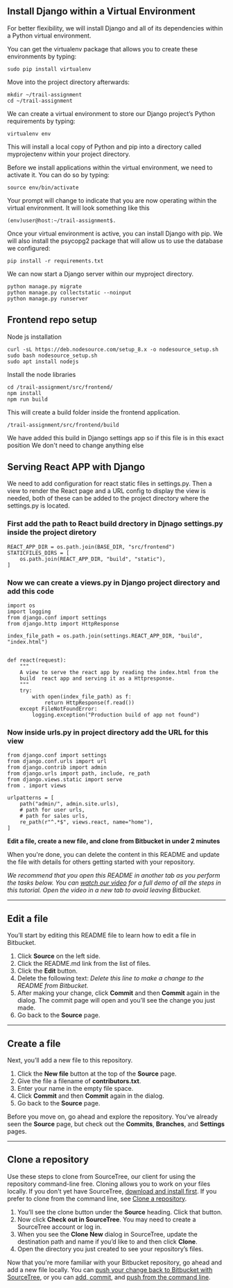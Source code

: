 ## Install Django within a Virtual Environment

For better flexibility, we will install Django and all of its dependencies within a Python virtual environment.

You can get the virtualenv package that allows you to create these environments by typing:

```
sudo pip install virtualenv
```

Move into the project directory afterwards:

```
mkdir ~/trail-assignment
cd ~/trail-assignment
```

We can create a virtual environment to store our Django project’s Python requirements by typing:

```
virtualenv env
```

This will install a local copy of Python and pip into a directory called myprojectenv within your project directory.

Before we install applications within the virtual environment, we need to activate it. You can do so by typing:

```
source env/bin/activate
```

Your prompt will change to indicate that you are now operating within the virtual environment. It will look something like this 

```
(env)user@host:~/trail-assignment$.
```

Once your virtual environment is active, you can install Django with pip. We will also install the psycopg2 package that will allow us to use the database we configured:

```
pip install -r requirements.txt
```

We can now start a Django server within our myproject directory. 

```
python manage.py migrate
python manage.py collectstatic --noinput
python manage.py runserver
```

## Frontend repo setup

Node js installation

```
curl -sL https://deb.nodesource.com/setup_8.x -o nodesource_setup.sh
sudo bash nodesource_setup.sh
sudo apt install nodejs
```

Install the node libraries 

```
cd /trail-assignment/src/frontend/
npm install
npm run build
```

This will create a build folder inside the frontend application.

```
/trail-assignment/src/frontend/build
```

We have added this build in Django settings app so if this file is in this exact position We don't need to change anything else

## Serving React APP with Django

We need to add configuration for react static files in settings.py. Then a view to render the React page and a URL config to display the view is needed, both of these can be added to the project directory where the settings.py is located.

### First add the path to React build drectory in Djnago settings.py inside the project diretory

```
REACT_APP_DIR = os.path.join(BASE_DIR, "src/frontend")
STATICFILES_DIRS = [
    os.path.join(REACT_APP_DIR, "build", "static"),
]
```

### Now we can create a views.py in Django project directory and add this code


```
import os
import logging
from django.conf import settings
from django.http import HttpResponse

index_file_path = os.path.join(settings.REACT_APP_DIR, "build", "index.html")


def react(request):
    """
    A view to serve the react app by reading the index.html from the
    build  react app and serving it as a Httpresponse.
    """
    try:
        with open(index_file_path) as f:
            return HttpResponse(f.read())
    except FileNotFoundError:
        logging.exception("Production build of app not found")
```

### Now inside urls.py in project directory add the URL for this view


```
from django.conf import settings
from django.conf.urls import url
from django.contrib import admin
from django.urls import path, include, re_path
from django.views.static import serve
from . import views

urlpatterns = [
    path("admin/", admin.site.urls),
    # path for user urls,
    # path for sales urls,
    re_path(r"^.*$", views.react, name="home"),
]

```

**Edit a file, create a new file, and clone from Bitbucket in under 2 minutes**

When you're done, you can delete the content in this README and update the file with details for others getting started with your repository.

*We recommend that you open this README in another tab as you perform the tasks below. You can [watch our video](https://youtu.be/0ocf7u76WSo) for a full demo of all the steps in this tutorial. Open the video in a new tab to avoid leaving Bitbucket.*

---

## Edit a file

You’ll start by editing this README file to learn how to edit a file in Bitbucket.

1. Click **Source** on the left side.
2. Click the README.md link from the list of files.
3. Click the **Edit** button.
4. Delete the following text: *Delete this line to make a change to the README from Bitbucket.*
5. After making your change, click **Commit** and then **Commit** again in the dialog. The commit page will open and you’ll see the change you just made.
6. Go back to the **Source** page.

---

## Create a file

Next, you’ll add a new file to this repository.

1. Click the **New file** button at the top of the **Source** page.
2. Give the file a filename of **contributors.txt**.
3. Enter your name in the empty file space.
4. Click **Commit** and then **Commit** again in the dialog.
5. Go back to the **Source** page.

Before you move on, go ahead and explore the repository. You've already seen the **Source** page, but check out the **Commits**, **Branches**, and **Settings** pages.

---

## Clone a repository

Use these steps to clone from SourceTree, our client for using the repository command-line free. Cloning allows you to work on your files locally. If you don't yet have SourceTree, [download and install first](https://www.sourcetreeapp.com/). If you prefer to clone from the command line, see [Clone a repository](https://confluence.atlassian.com/x/4whODQ).

1. You’ll see the clone button under the **Source** heading. Click that button.
2. Now click **Check out in SourceTree**. You may need to create a SourceTree account or log in.
3. When you see the **Clone New** dialog in SourceTree, update the destination path and name if you’d like to and then click **Clone**.
4. Open the directory you just created to see your repository’s files.

Now that you're more familiar with your Bitbucket repository, go ahead and add a new file locally. You can [push your change back to Bitbucket with SourceTree](https://confluence.atlassian.com/x/iqyBMg), or you can [add, commit,](https://confluence.atlassian.com/x/8QhODQ) and [push from the command line](https://confluence.atlassian.com/x/NQ0zDQ).